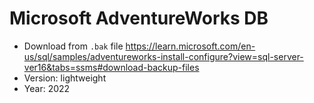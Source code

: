 # Microsoft AdventureWorks DB

- Download from `.bak` file https://learn.microsoft.com/en-us/sql/samples/adventureworks-install-configure?view=sql-server-ver16&tabs=ssms#download-backup-files
- Version: lightweight
- Year: 2022